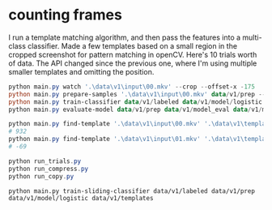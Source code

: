 # counting frames

I run a template matching algorithm, and then pass the features into a
multi-class classifier. Made a few templates based on a small region in the
cropped screenshot for pattern matching in openCV. Here's 10 trials worth of
data. The API changed since the previous one, where I'm using multiple smaller
templates and omitting the position.

```powershell
python main.py watch '.\data\v1\input\00.mkv' --crop --offset-x -175
python main.py prepare-samples '.\data\v1\input\00.mkv' data/v1/prep --offset-x -175 --frames 3600
python main.py train-classifier data/v1/labeled data/v1/model/logistic data/v1/templates
python main.py evaluate-model data/v1/prep data/v1/model_eval data/v1/model/logistic data/v1/templates

python main.py find-template '.\data\v1\input\00.mkv' '.\data\v1\templates\name.png'
# 932
python main.py find-template '.\data\v1\input\01.mkv' '.\data\v1\templates\name.png' --relative 932
# -69

python run_trials.py
python run_compress.py
python run_copy.py
```

```
python main.py train-sliding-classifier data/v1/labeled data/v1/prep data/v1/model/logistic data/v1/templates

```
